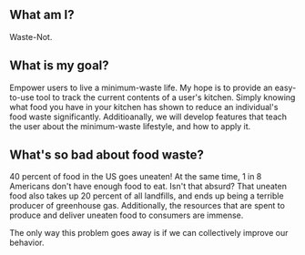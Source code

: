 ## What am I?

Waste-Not.

## What is my goal?

Empower users to live a minimum-waste life. My hope is to provide an easy-to-use tool to track the current contents of a user's kitchen. Simply knowing what food you have in your kitchen has shown to reduce an individual's food waste significantly. Additioanally, we will develop features that teach the user about the minimum-waste lifestyle, and how to apply it.

## What's so bad about food waste?

40 percent of food in the US goes uneaten! At the same time, 1 in 8 Americans don't have enough food to eat. Isn't that absurd? That uneaten food also takes up 20 percent of all landfills, and ends up being a terrible producer of greenhouse gas. Additionally, the resources that are spent to produce and deliver uneaten food to consumers are immense.

The only way this problem goes away is if we can collectively improve our behavior.
